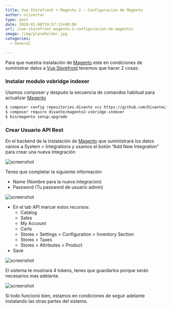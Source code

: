 ```yaml
---
title: Vue Storefront + Magento 2 – Configuracion de Magento
author: olivertar
type: post
date: 2020-01-08T19:57:13+00:00
url: /vue-storefront-magento-2-configuracion-de-magento/
image: /img/placeholder.jpg
categories:
  - General

---
```

Para que nuestra instalación de [Magento](https://magento.com/) este en condiciones de suministrar datos a <a href="https://www.vuestorefront.io/" target="_blank" rel="noreferrer noopener" aria-label="Vue Storefront (opens in a new tab)">Vue Storefront</a> tenemos que hacer 2 cosas:

### Instalar modulo vsbridge indexer

Usamos composer y después la secuencia de comandos habitual para actualizar [Magento](https://magento.com/)

```bash
$ composer config repositories.divante vcs https://github.com/DivanteLtd/magento2-vsbridge-indexer
$ composer require divante/magento2-vsbridge-indexer
$ bin/magento setup:upgrade
```

### Crear Usuario API Rest

En el backend de la instalación de [Magento](https://magento.com/) que suministrará los datos vamos a System > Integrations y usamos el botón &#8220;Add New Integration&#8221; para crear una nueva integración

![screenshot](/wp-content/uploads/2019/12/magento_integration_menu.png)

Tenes que completar la siguiente información

  * Name (Nombre para la nueva integracion)
  * Password (Tu password de usuario admin)

![screenshot](/wp-content/uploads/2019/12/magento_integration.png)

  * En el tab API marcar estos recursos: 
      * Catalog
      * Sales
      * My Account
      * Carts
      * Stores > Settings > Configuration > Inventory Section
      * Stores > Taxes
      * Stores > Attributes > Product
  * Save

![screenshot](/wp-content/uploads/2019/12/magento_integration_api.png)

El sistema te mostrará 4 tokens, tenes que guardarlos porque serán necesarios mas adelante.

![screenshot](/wp-content/uploads/2019/12/magento_tokens-1024x282.png)

Si todo funcionó bien, estamos en condiciones de seguir adelante instalando las otras partes del sistema.